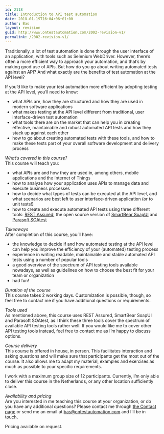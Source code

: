 ```yaml
---
id: 2118
title: Introduction to API test automation
date: 2018-01-19T16:04:06+01:00
author: Bas
layout: revision
guid: http://www.ontestautomation.com/2002-revision-v1/
permalink: /2002-revision-v1/
---
```

Traditionally, a lot of test automation is done through the user interface of an application, with tools such as Selenium WebDriver. However, there&#8217;s often a more efficient way to approach your automation, and that&#8217;s by making good use of APIs. But how do you go about writing automated tests against an API? And what exactly are the benefits of test automation at the API level?

If you&#8217;d like to make your test automation more efficient by adopting testing at the API level, you&#8217;ll need to know:

  * what APIs are, how they are structured and how they are used in modern software applications
  * what makes testing at the API level different from traditional, user interface-driven test automation
  * what tools there are on the market that can help you in creating effective, maintainable and robust automated API tests and how they stack up against each other
  * how to go about creating automated tests with these tools, and how to make these tests part of your overall software development and delivery process

_What&#8217;s covered in this course?_  
This course will teach you:

  * what APIs are and how they are used in, among others, mobile applications and the Internet of Things
  * how to analyze how your application uses APIs to manage data and execute business processes
  * how to decide what types of tests can be executed at the API level, and what scenarios are best left to user interface-driven application (or to unit tests!)
  * how to create and execute automated API tests using three different tools: <a href="http://rest-assured.io/" target="_blank">REST Assured</a>, the open source version of <a href="https://www.soapui.org/open-source.html" target="_blank">SmartBear SoapUI</a> and <a href="https://www.parasoft.com/product/soatest/" target="_blank">Parasoft SOAtest</a>

_Takeaways_  
After completion of this course, you&#8217;ll have:

  * the knowledge to decide if and how automated testing at the API level can help you improve the efficiency of your (automated) testing process
  * experience in writing readable, maintainable and stable automated API tests using a number of popular tools
  * a good overview of the spectrum of API testing tools available nowadays, as well as guidelines on how to choose the best fit for your team or organization
  * had fun!

_Duration of the course_  
This course takes 2 working days. Customization is possible, though, so feel free to contact me if you have additional questions or requirements.

_Tools used_  
As mentioned above, this course uses REST Assured, SmartBear SoapUI and Parasoft SOAtest, as I think these three tools cover the spectrum of available API testing tools rather well. If you would like me to cover other API testing tools instead, feel free to contact me as I&#8217;m happy to discuss options.

_Course delivery_  
This course is offered in house, in person. This facilitates interaction and asking questions and will make sure that participants get the most out of the course. It also allows me to adapt my material, examples and exercises as much as possible to your specific requirements.

I work with a maximum group size of 12 participants. Currently, I&#8217;m only able to deliver this course in the Netherlands, or any other location sufficiently close.

_Availability and pricing_  
Are you interested in me teaching this course at your organization, or do you have any additional questions? Please contact me through <a href="http://www.ontestautomation.com/contact/" target="_blank">the Contact page</a> or send me an email at bas@ontestautomation.com and I&#8217;ll be in touch.

Pricing available on request.
